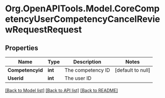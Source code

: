 # Org.OpenAPITools.Model.CoreCompetencyUserCompetencyCancelReviewRequestRequest

## Properties

Name | Type | Description | Notes
------------ | ------------- | ------------- | -------------
**Competencyid** | **int** | The competency ID | [default to null]
**Userid** | **int** | The user ID | 

[[Back to Model list]](../README.md#documentation-for-models) [[Back to API list]](../README.md#documentation-for-api-endpoints) [[Back to README]](../README.md)

